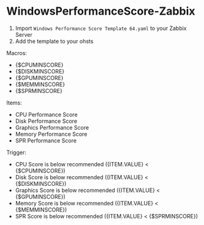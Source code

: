 # WindowsPerformanceScore-Zabbix
 
1. Import `Windows Performance Score Template 64.yaml` to your Zabbix Server
2. Add the template to your ohsts

Macros:
 - {$CPUMINSCORE}
 - {$DISKMINSCORE}
 - {$GPUMINSCORE}
 - {$MEMMINSCORE}
 - {$SPRMINSCORE}

Items:
 - CPU Performance Score
 - Disk Performance Score
 - Graphics Performance Score
 - Memory Performance Score
 - SPR Performance Score
 
Trigger:
 - CPU Score is below recommended ({ITEM.VALUE} < {$CPUMINSCORE})
 - Disk Score is below recommended ({ITEM.VALUE} < {$DISKMINSCORE})
 - Graphics Score is below recommended ({ITEM.VALUE} < {$GPUMINSCORE})
 - Memory Score is below recommended ({ITEM.VALUE} < {$MEMMINSCORE})
 - SPR Score is below recommended ({ITEM.VALUE} < {$SPRMINSCORE})